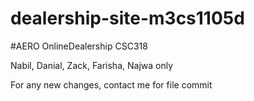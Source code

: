 # dealership-site-m3cs1105d

#AERO OnlineDealership CSC318

Nabil, Danial, Zack, Farisha, Najwa only

For any new changes, contact me for file commit
